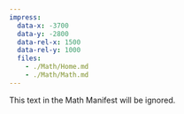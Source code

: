 ```yaml
---
impress:
  data-x: -3700
  data-y: -2800
  data-rel-x: 1500
  data-rel-y: 1000
  files:
    - ./Math/Home.md
    - ./Math/Math.md
---
```


This text in the Math Manifest will be ignored.

